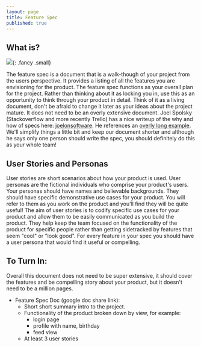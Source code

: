 ```yaml
---
layout: page
title: Feature Spec
published: true
---
```



## What is?


![](http://i.giphy.com/13NR9a0aYuYMy4.gif){: .fancy .small}

The feature spec is a document that is a walk-though of your project from the users perspective.  It provides a listing of all the features you are envisioning for the product. The feature spec functions as your overall plan for the project.  Rather than thinking about it as locking you in, use this as an opportunity to think through your product in detail.  Think of it as a living document, don't be afraid to change it later as your ideas about the project mature.  It does not need to be an overly extensive document. Joel Spolsky (Stackoverflow and more recently Trello) has a nice writeup of the why and how of specs here: [joelonsoftware](http://www.joelonsoftware.com/articles/fog0000000035.html).  He references an [overly long example](http://www.joelonsoftware.com/articles/WhatTimeIsIt.html). We'll simplify things a little bit and keep our document shorter and although he says only one person should write the spec, you should definitely do this as your whole team!

## User Stories and Personas

User stories are short scenarios about how your product is used.  User personas are the fictional individuals who comprise your product's users.  Your personas should have names and believable backgrounds.  They should have specific demonstrative use cases for your product.  You will refer to them as you work on the product and you'll find they will be quite useful!  The aim of user stories is to codify specific use cases for your product and allow them to be easily communicated as you build the product.  They help keep the team focused on the functionality of the product for specific people rather than getting sidetracked by features that seem "cool" or "look good".  For every feature in your spec you should have a user persona that would find it useful or compelling.


## To Turn In:

Overall this document does not need to be super extensive, it should cover the features and be compelling story about your product, but it doesn't need to be a million pages.

* Feature Spec Doc (google doc share link):
  * Short short summary intro to the project.
  * Functionality of the product broken down by view, for example:
    * login page
    * profile with name, birthday
    * feed view
  * At least 3 user stories
